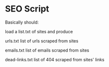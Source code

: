 # SEO Script

Basically should:

load a list.txt of sites and produce

urls.txt list of urls scraped from sites

emails.txt list of emails scraped from sites

dead-links.txt list of 404 scraped from sites' links

